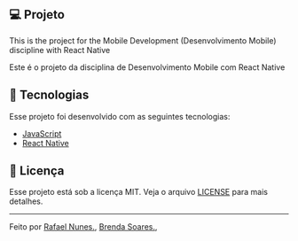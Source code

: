## 💻 Projeto

This is the project for the Mobile Development (Desenvolvimento Mobile) discipline with React Native

Este é o projeto da disciplina de Desenvolvimento Mobile com React Native

## 🚀 Tecnologias

Esse projeto foi desenvolvido com as seguintes tecnologias:

- [JavaScript](https://www.javascript.com/)
- [React Native](https://reactnative.dev/)


## 📝 Licença 

Esse projeto está sob a licença MIT. Veja o arquivo [LICENSE](https://github.com/rafaelnpf/dev-mobile-crud/blob/main/LICENSE) para mais detalhes.

---
Feito por [Rafael Nunes.](https://github.com/rafaelnpf), 
[Brenda Soares.](https://github.com/brendasferreira),


